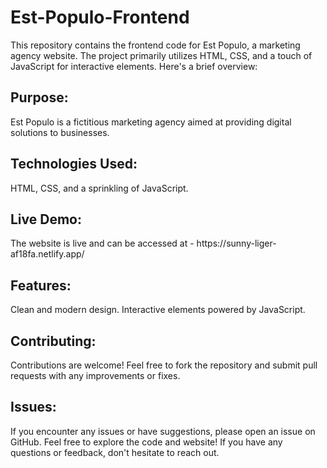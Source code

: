 <h1>Est-Populo-Frontend
</h1>
<p>This repository contains the frontend code for Est Populo, a marketing agency website. The project primarily utilizes HTML, CSS, and a touch of JavaScript for interactive elements. Here's a brief overview:</p>

<h2>Purpose:</h2> Est Populo is a fictitious marketing agency aimed at providing digital solutions to businesses.
<h2>Technologies Used:</h2> HTML, CSS, and a sprinkling of JavaScript.
<h2>Live Demo:</h2>The website is live and can be accessed at - https://sunny-liger-af18fa.netlify.app/
<h2>Features:</h2>
Clean and modern design.
Interactive elements powered by JavaScript.
<h2>Contributing: </h2>Contributions are welcome! Feel free to fork the repository and submit pull requests with any improvements or fixes.
<h2>Issues:</h2> If you encounter any issues or have suggestions, please open an issue on GitHub.
Feel free to explore the code and website! If you have any questions or feedback, don't hesitate to reach out.
